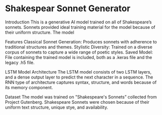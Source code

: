 # Shakespear Sonnet Generator 

Introduction
This is a generative AI model trained on all of Shakespeare’s sonnets. Sonnets provided ideal training material for the model because of their uniform structure. The model 

Features
Classical Sonnet Generation: Produces sonnets with adherence to traditional structures and themes.
Stylistic Diversity: Trained on a diverse corpus of sonnets to capture a wide range of poetic styles.
Saved Model: File containing the trained model is included, both as a .keras file and the legacy .h5 file. 

LSTM Model Architecture
The LSTM model consists of two LSTM layers, and a dense output layer to predict the next character in a sequence. The RNN type of architecture captures syntax, structure, and words because of its memory component. 

Dataset
The model was trained on "Shakespeare's Sonnets” collected from Project Gutenberg. Shakespeare Sonnets were chosen because of their uniform text structure, unique stye, and availability. 
